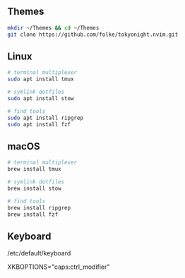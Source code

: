 ## Themes

```sh
mkdir ~/Themes && cd ~/Themes
git clone https://github.com/folke/tokyonight.nvim.git
```

## Linux

```sh
# terminal multiplexer
sudo apt install tmux

# symlink dotfiles
sudo apt install stow

# find tools
sudo apt install ripgrep
sudo apt install fzf
```

## macOS

```sh
# terminal multiplexer
brew install tmux

# symlink dotfiles
brew install stow

# find tools
brew install ripgrep
brew install fzf
```

## Keyboard

/etc/default/keyboard

XKBOPTIONS="caps:ctrl_modifier"
